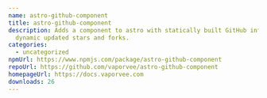 ```yaml
---
name: astro-github-component
title: astro-github-component
description: Adds a component to astro with statically built GitHub info and
  dynamic updated stars and forks.
categories:
  - uncategorized
npmUrl: https://www.npmjs.com/package/astro-github-component
repoUrl: https://github.com/vaporvee/astro-github-component
homepageUrl: https://docs.vaporvee.com
downloads: 26
---
```

